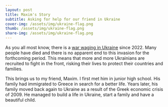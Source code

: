 ```yaml
---
layout: post
title: Maxim's Story
subtitle: Asking for help for our friend in Ukraine
cover-img: /assets/img/ukraine-flag.png
thumb: /assets/img/ukraine-flag.png
share-img: /assets/img/ukraine-flag.png
---
```


As you all most know, there is a [war waging in Ukraine](https://www.bbc.com/news/world-60525350) since 2022. Many people have died and there is no apparent end to this invasion for the forthcoming period. This means that more and more Ukrainians are recruited to fight in the front, risking their lives to protect their countries and families.

This brings us to my friend, Maxim. I first met him in junior high school. His family had immigrated to Greece in search for a better life. Years later, his family moved back again to Ukraine as a result of the Greek economic crisis of 2009. He managed to build a life in Ukraine, start a family and have a beautiful child.
